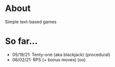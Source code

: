 # About 
Simple text-based games

# So far... 
* 05/19/21: Tenty-one (aka blackjack) (procedural)
* 06/02/21: RPS (+ bonus moves) (oo)
